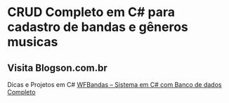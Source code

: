 # CRUD Completo em C# para cadastro de bandas e gêneros musicas

## Visita Blogson.com.br

Dicas e Projetos em C#
 [WFBandas – Sistema em C# com Banco de dados Completo](https://www.blogson.com.br/wfbandas-sistema-em-c-com-banco-de-dados-completo/)



